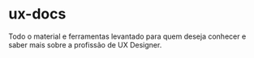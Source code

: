 # ux-docs
Todo o material e ferramentas levantado para quem deseja conhecer e saber mais sobre a profissão de UX Designer.
